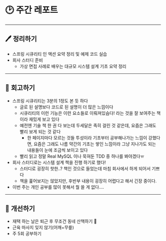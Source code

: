 # 🕑 주간 레포트

---

## 🖊 정리하기

- 스프링 시큐리티 인 액션 요약 정리 및 예제 코드 실습
- 회사 스터디 준비
  - 가상 면접 사례로 배우는 대규모 시스템 설계 기초 요약 정리

---

## 💭 회고하기

- 스프링 시큐리티는 3분의 1정도 본 듯 하다
  - 글로 된 설명보다 코드로 된 설명이 더 많은 느낌이다
  - 시큐리티의 이런 기능은 이런 요소들로 이뤄져있슴다! 라는 것을 잘 보여주는 책이라 재밌게 보고 있다
  - 예전엔 기술 책 한 권 다 보는데 두세달은 족히 걸린 것 같은데, 요즘은 그래도 빨리 보게 되는 것 같다
    - 한 페이지마다 모르는 것들 투성이라 기초부터 공부해나가는 느낌이 강했다면, 요즘은 그래도 나름 약간의 기초는 쌓인 느낌이라 그냥 지나가도 되는 내용들이 눈에 조금씩 보이고 있다
  - 빨리 읽고 정말 Real MySQL 이나 묵혀둔 TDD 중 하나를 봐야겠다ㅠ
- 회사 스터디로는 시스템 설계 책을 진행 하기로 했다!
  - 스터디로 굉장히 핫한..? 책인 것으로 들었는데 마침 회사에서 하게 되어서 기쁘다
  - 책을 훑어보지는 않았지만, 후반부 내용이 굉장히 어렵다고 해서 긴장 중이다.
- 이번 주는 개인 공부를 많이 못해서 뭘 쓸 게 없다….

---

## 🥊 개선하기

- 재택 하는 날은 퇴근 후 무조건 동네 산책하기 🚶
- 근육 마사지 잊지 않기(어깨+무릎)
- 주 5회 공부하기
